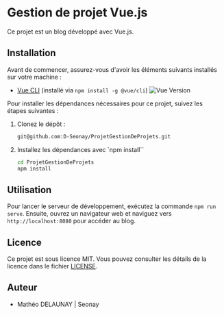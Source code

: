 # Gestion de projet Vue.js

Ce projet est un blog développé avec Vue.js. 

## Installation

Avant de commencer, assurez-vous d'avoir les éléments suivants installés sur votre machine :

- [Vue CLI](https://cli.vuejs.org/) (installé via `npm install -g @vue/cli`) ![Vue Version](https://img.shields.io/badge/Vue.js-v3.2.13%2B-blue)

Pour installer les dépendances nécessaires pour ce projet, suivez les étapes suivantes :
1. Clonez le dépôt : 
    ```bash
    git@github.com:D-Seonay/ProjetGestionDeProjets.git    
    ```
2. Installez les dépendances avec `npm install``
    ```bash
    cd ProjetGestionDeProjets
    npm install
    ````

## Utilisation

Pour lancer le serveur de développement, exécutez la commande `npm run serve`. Ensuite, ouvrez un navigateur web et naviguez vers `http://localhost:8080` pour accéder au blog.

## Licence

Ce projet est sous licence MIT. Vous pouvez consulter les détails de la licence dans le fichier [LICENSE](LICENSE).

## Auteur

- Mathéo DELAUNAY | Seonay